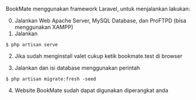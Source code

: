 BookMate menggunakan framework Laravel, untuk menjalankan lakukan:

0. Jalankan Web Apache Server, MySQL Database, dan ProFTPD (bisa menggunakan XAMPP)
1. Jalankan
```terminal
$ php artisan serve
```
2. Jika sudah menginstall valet cukup ketik bookmate.test di browser

3. Jalankan dan isi database menggunakan perintah
```terminal
$ php artisan migrate:fresh -seed
```

4. Website BookMate sudah dapat digunakan diperangkat anda
